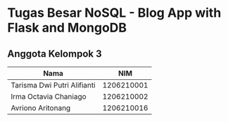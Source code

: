 # Tugas Besar NoSQL - Blog App with Flask and MongoDB

##  Anggota Kelompok 3

| Nama | NIM |
| -- | -- |
| Tarisma Dwi Putri Alifianti | 1206210001 |
| Irma Octavia Chaniago | 1206210002 |
|Avriono Aritonang | 1206210016|